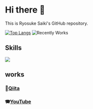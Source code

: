# Hi there 👋
This is Ryosuke Saiki's GitHub repository.

[![Top Langs](https://github-readme-stats.vercel.app/api/top-langs/?username=pdmuds4&layout=compact)](https://github.com/anuraghazra/github-readme-stats)
![Recently Works](https://github-profile-summary-cards.vercel.app/api/cards/profile-details?username=pdmuds4)



## Skills
<img src="https://skillicons.dev/icons?i=html,css,bootstrap,tailwind,js,python,fastapi,typescript,react,next,remix,vue,nuxt,vite,jest,go,github,vscode,docker,supabase,mongo,postgresql,aws" />

## works
### 📝[Qiita](https://qiita.com/pam5596)
### 🪗[YouTube](https://www.youtube.com/channel/UC6pZ4QAQqHrRMd3hr7kH3sg)


